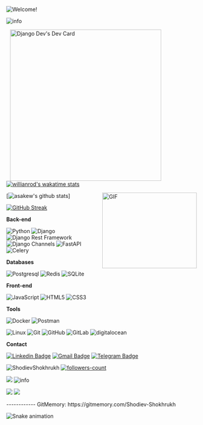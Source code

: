 

<!-- Managing your profile README -->
<!-- https://docs.github.com/en/account-and-profile/setting-up-and-managing-your-github-profile/customizing-your-profile/managing-your-profile-readme -->

![Welcome!](86T4GWHN.gif)

<img src="https://github-profile-summary-cards.vercel.app/api/cards/profile-details?username=Shodiev-Shokhrukh&theme=github_dark" alt="info">

<a href="https://app.daily.dev/revolutionize" style="margin:10px"><img src="https://api.daily.dev/devcards/7049c0e2b7984116ad66f28f65e49eec.png?r=vh6" width="400" alt="Django Dev's Dev Card"/></a> [![willianrod's wakatime stats](https://github-readme-stats.vercel.app/api/wakatime?username=ShodievShokhrukh&theme=github_dark&layout=compact)](https://wakatime.com/@ShodievShokhrukh)

<img align="right" alt="GIF" src="https://user-images.githubusercontent.com/5355808/139111924-210cc6fa-9fb1-4dac-929d-6324a5836a92.gif" width="250" height="200" />

[![asakew's github stats](https://github-readme-stats.vercel.app/api?username=Shodiev-Shokhrukh&theme=github_dark&show_icons=true)]
<!-- Readme Docs: https://github.com/anuraghazra/github-readme-stats -->

[![GitHub Streak](https://streak-stats.demolab.com/?user=Shodiev-Shokhrukh)](https://git.io/streak-stats)
<!-- https://github.com/denvercoder1/github-readme-streak-stats -->

**Back-end**

![Python](https://img.shields.io/badge/-Python-black?style=flat-square&logo=Python)
![Django](https://img.shields.io/badge/-Django-0aad48?style=flat-square&logo=Django)
![Django Rest Framework](https://img.shields.io/badge/DRF-red?style=flat-square&logo=Django)
![Django Channels](https://img.shields.io/badge/-Django_Channels-46a2f1?style=flat-square&logo=Django)
![FastAPI](https://img.shields.io/badge/-FastAPI-%2300C7B7?style=flat-square&logo=FastAPI)
![Celery](https://img.shields.io/badge/-Celery-%2300C7B7?style=flat-square&logo=Celery)

**Databases**

![Postgresql](https://img.shields.io/badge/-Postgresql-%232c3e50?style=flat-square&logo=Postgresql)
![Redis](https://img.shields.io/badge/-Redis-FCA121?style=flat-square&logo=Redis)
![SQLite](https://img.shields.io/badge/-Sqlite-%232c3e50?style=flat-square&logo=Sqlite)

**Front-end**

![JavaScript](https://img.shields.io/badge/-JavaScript-%23F7DF1C?style=flat-square&logo=javascript&logoColor=000000&labelColor=%23F7DF1C&color=%23FFCE5A)
![HTML5](https://img.shields.io/badge/-HTML5-%23E44D27?style=flat-square&logo=html5&logoColor=ffffff)
![CSS3](https://img.shields.io/badge/-CSS3-%231572B6?style=flat-square&logo=css3)


**Tools**

![Docker](https://img.shields.io/badge/-Docker-46a2f1?style=flat-square&logo=docker&logoColor=white)
![Postman](https://img.shields.io/badge/Postman-FCA121?style=flat-square&logo=postman)

![Linux](https://img.shields.io/badge/Linux-black?style=flat-square&logo=linux)
![Git](https://img.shields.io/badge/-Git-black?style=flat-square&logo=git)
![GitHub](https://img.shields.io/badge/-GitHub-181717?style=flat-square&logo=github)
![GitLab](https://img.shields.io/badge/-GitLab-FCA121?style=flat-square&logo=gitlab)
<img src="https://img.shields.io/badge/Digital_Ocean-0080FF?style=for-the-badge&logo=DigitalOcean&logoColor=white" alt="digitalocean" />


**Contact**

[![Linkedin Badge](https://img.shields.io/badge/-Linkedin-blue?style=flat-square&logo=Linkedin&logoColor=white&link=https://www.linkedin.com/in/shokhrukh-shodiev/)](https://www.linkedin.com/in/shokhrukh-shodiev/)
[![Gmail Badge](https://img.shields.io/badge/-Gmail-c14438?style=flat-square&logo=Gmail&logoColor=white&link=mailto:djangodev77@gmail.com)](mailto:djangodev77@gmail.com)
[![Telegram Badge](https://img.shields.io/badge/-Telegram-blue?style=flat-square&logo=Telegram&logoColor=white&link=https://t.me/simplicity_is_better)](https://t.me/simplicity_is_better)

<p> 
<img src="https://komarev.com/ghpvc/?username=ShodievShokhrukh&color=brightgreen" alt="ShodievShokhrukh"/>
<a href="https://github.com/Shodiev-Shokhrukh?tab=followers">
    <img src="https://img.shields.io/github/followers/Shodiev-Shokhrukh?label=Followers&style=social" alt="followers-count">
</a>

</p>
<img src="https://activity-graph.herokuapp.com/graph?username=Shodiev-Shokhrukh&theme=xcode" />
<!-- <img src="https://raw.githubusercontent.com/muhiqsimui/muhiqsimui/output/github-contribution-grid-snake.svg"we> -->

<img src="https://github-profile-trophy.vercel.app/?username=Shodiev-Shokhrukh&margin-w=5&theme=radical" alt="info" />

<p>
  <img src="https://img.icons8.com/ios/96/26e07f/django.png"/>
<img src="https://img.icons8.com/color/96/000000/postgreesql.png"/>
</p>
------------
GitMemory: https://gitmemory.com/Shodiev-Shokhrukh

![Snake animation](https://github.com/mirsaid-mirzohidov/mirsaid-mirzohidov/blob/output/github-contribution-grid-snake.svg)
